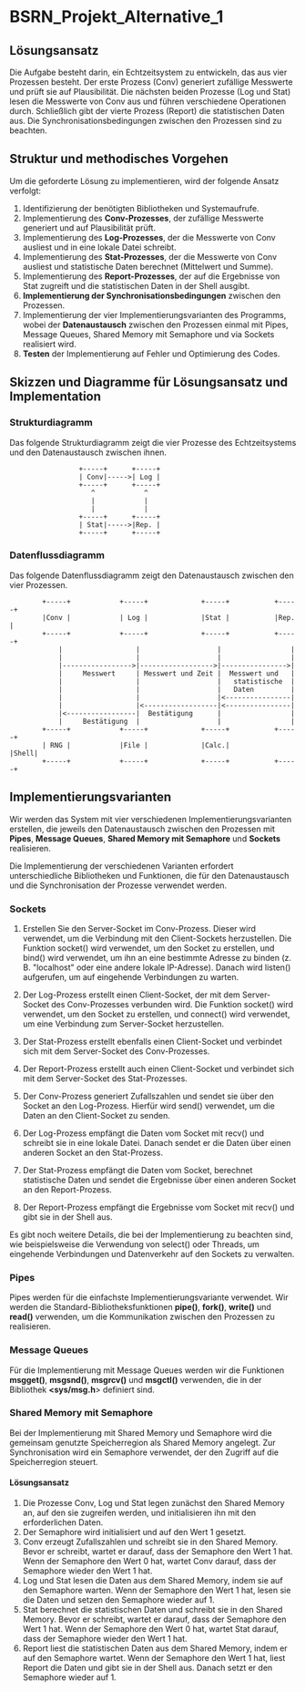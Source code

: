 # BSRN_Projekt_Alternative_1

## Lösungsansatz

Die Aufgabe besteht darin, ein Echtzeitsystem zu entwickeln, das aus vier Prozessen besteht. Der erste Prozess (Conv) generiert zufällige Messwerte und prüft sie auf Plausibilität. Die nächsten beiden Prozesse (Log und Stat) lesen die Messwerte von Conv aus und führen verschiedene Operationen durch. Schließlich gibt der vierte Prozess (Report) die statistischen Daten aus. Die Synchronisationsbedingungen zwischen den Prozessen sind zu beachten.

## Struktur und methodisches Vorgehen

Um die geforderte Lösung zu implementieren, wird der folgende Ansatz verfolgt:

1. Identifizierung der benötigten Bibliotheken und Systemaufrufe.
2. Implementierung des **Conv-Prozesses**, der zufällige Messwerte generiert und auf Plausibilität prüft.
3. Implementierung des **Log-Prozesses**, der die Messwerte von Conv ausliest und in eine lokale Datei schreibt.
4. Implementierung des **Stat-Prozesses**, der die Messwerte von Conv ausliest und statistische Daten berechnet (Mittelwert und Summe).
5. Implementierung des **Report-Prozesses**, der auf die Ergebnisse von Stat zugreift und die statistischen Daten in der Shell ausgibt.
6. **Implementierung der Synchronisationsbedingungen** zwischen den Prozessen.
7. Implementierung der vier Implementierungsvarianten des Programms, wobei der **Datenaustausch** zwischen den Prozessen einmal mit Pipes, Message Queues, Shared Memory mit Semaphore und via Sockets realisiert wird.
8. **Testen** der Implementierung auf Fehler und Optimierung des Codes.

## Skizzen und Diagramme für Lösungsansatz und Implementation

### Strukturdiagramm

Das folgende Strukturdiagramm zeigt die vier Prozesse des Echtzeitsystems und den Datenaustausch zwischen ihnen.

```
                 +-----+      +-----+
                 | Conv|----->| Log |
                 +-----+      +-----+
                    ^            ^
                    |            |
                    |            |
                 +-----+      +-----+
                 | Stat|----->|Rep. |
                 +-----+      +-----+
```

### Datenflussdiagramm

Das folgende Datenflussdiagramm zeigt den Datenaustausch zwischen den vier Prozessen.

```
        +-----+            +-----+             +-----+           +-----+
        |Conv |            | Log |             |Stat |           |Rep. |
        +-----+            +-----+             +-----+           +-----+
            |                  |                   |                 |
            |                  |                   |                 |
            |----------------->|------------------>|---------------->|
            |     Messwert     | Messwert und Zeit |  Messwert und   |
            |                  |                   |   statistische  |
            |                  |                   |   Daten         |
            |                  |                   |<----------------|
            |                  |<------------------|<----------------|
            |<-----------------|  Bestätigung      |                 |
            |     Bestätigung  |                   |                 | 
        +-----+            +-----+             +-----+           +-----+
        | RNG |            |File |             |Calc.|           |Shell|
        +-----+            +-----+             +-----+           +-----+
```
## Implementierungsvarianten
Wir werden das System mit vier verschiedenen Implementierungsvarianten erstellen, die jeweils den Datenaustausch zwischen den Prozessen mit **Pipes**, **Message Queues**, **Shared Memory mit Semaphore** und **Sockets** realisieren.

Die Implementierung der verschiedenen Varianten erfordert unterschiedliche Bibliotheken und Funktionen, die für den Datenaustausch und die Synchronisation der Prozesse verwendet werden.

### Sockets
1. Erstellen Sie den Server-Socket im Conv-Prozess. Dieser wird verwendet, um die Verbindung mit den Client-Sockets herzustellen. Die Funktion socket() wird verwendet, um den Socket zu erstellen, und bind() wird verwendet, um ihn an eine bestimmte Adresse zu binden (z. B. "localhost" oder eine andere lokale IP-Adresse). Danach wird listen() aufgerufen, um auf eingehende Verbindungen zu warten.

2. Der Log-Prozess erstellt einen Client-Socket, der mit dem Server-Socket des Conv-Prozesses verbunden wird. Die Funktion socket() wird verwendet, um den Socket zu erstellen, und connect() wird verwendet, um eine Verbindung zum Server-Socket herzustellen.

3. Der Stat-Prozess erstellt ebenfalls einen Client-Socket und verbindet sich mit dem Server-Socket des Conv-Prozesses.

4. Der Report-Prozess erstellt auch einen Client-Socket und verbindet sich mit dem Server-Socket des Stat-Prozesses.

5. Der Conv-Prozess generiert Zufallszahlen und sendet sie über den Socket an den Log-Prozess. Hierfür wird send() verwendet, um die Daten an den Client-Socket zu senden.

6. Der Log-Prozess empfängt die Daten vom Socket mit recv() und schreibt sie in eine lokale Datei. Danach sendet er die Daten über einen anderen Socket an den Stat-Prozess.

7. Der Stat-Prozess empfängt die Daten vom Socket, berechnet statistische Daten und sendet die Ergebnisse über einen anderen Socket an den Report-Prozess.

8. Der Report-Prozess empfängt die Ergebnisse vom Socket mit recv() und gibt sie in der Shell aus.

Es gibt noch weitere Details, die bei der Implementierung zu beachten sind, wie beispielsweise die Verwendung von select() oder Threads, um eingehende Verbindungen und Datenverkehr auf den Sockets zu verwalten.

### Pipes
Pipes werden für die einfachste Implementierungsvariante verwendet. Wir werden die Standard-Bibliotheksfunktionen **pipe()**, **fork()**, **write()** und **read()** verwenden, um die Kommunikation zwischen den Prozessen zu realisieren.

### Message Queues
Für die Implementierung mit Message Queues werden wir die Funktionen **msgget()**, **msgsnd()**, **msgrcv()** und **msgctl()** verwenden, die in der Bibliothek **<sys/msg.h**> definiert sind.

### Shared Memory mit Semaphore
Bei der Implementierung mit Shared Memory und Semaphore wird die gemeinsam genutzte Speicherregion als Shared Memory angelegt. Zur Synchronisation wird ein Semaphore verwendet, der den Zugriff auf die Speicherregion steuert.

#### Lösungsansatz
1. Die Prozesse Conv, Log und Stat legen zunächst den Shared Memory an, auf den sie zugreifen werden, und initialisieren ihn mit den erforderlichen Daten.
2. Der Semaphore wird initialisiert und auf den Wert 1 gesetzt.
3. Conv erzeugt Zufallszahlen und schreibt sie in den Shared Memory. Bevor er schreibt, wartet er darauf, dass der Semaphore den Wert 1 hat. Wenn der Semaphore den     Wert 0 hat, wartet Conv darauf, dass der Semaphore wieder den Wert 1 hat.
4. Log und Stat lesen die Daten aus dem Shared Memory, indem sie auf den Semaphore warten. Wenn der Semaphore den Wert 1 hat, lesen sie die Daten und setzen den Semaphore wieder auf 1.
5. Stat berechnet die statistischen Daten und schreibt sie in den Shared Memory. Bevor er schreibt, wartet er darauf, dass der Semaphore den Wert 1 hat. Wenn der Semaphore den Wert 0 hat, wartet Stat darauf, dass der Semaphore wieder den Wert 1 hat.
6. Report liest die statistischen Daten aus dem Shared Memory, indem er auf den Semaphore wartet. Wenn der Semaphore den Wert 1 hat, liest Report die Daten und gibt sie in der Shell aus. Danach setzt er den Semaphore wieder auf 1.
